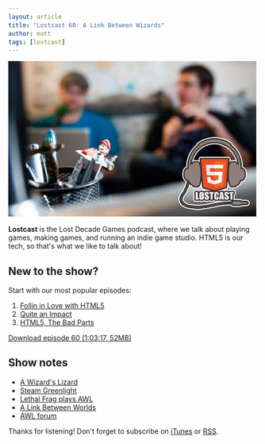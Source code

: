 ```yaml
---
layout: article
title: "Lostcast 60: A Link Between Wizards"
author: matt
tags: [lostcast]
---
```

<div class="full-frame">
	<img alt="Lostcast gamedev podcast" src="/media/images/lostcast/splash.jpg" width="500" height="313">
</div>

**Lostcast** is the Lost Decade Games podcast, where we talk about playing games, making games, and running an indie game studio. HTML5 is our tech, so that's what we like to talk about!

## New to the show?

Start with our most popular episodes:

1. [Follin in Love with HTML5](/lostcast-54/)
1. [Quite an Impact](/lostcast-episode-14-quite-an-impact/)
1. [HTML5, The Bad Parts](/lostcast-episode-7-html5-the-bad-parts/)

<a class="download-podcast" href="http://media.lostdecadegames.com/lostcast/lostcast_60.mp3">
	Download episode 60 (1:03:17, 52MB)
</a>

## Show notes

* [A Wizard's Lizard](http://www.wizardslizard.com/)
* [Steam Greenlight](http://steamcommunity.com/sharedfiles/filedetails/?id=205801629)
* [Lethal Frag plays AWL](http://www.twitch.tv/lethalfrag/b/499818127)
* [A Link Between Worlds](http://zelda.com/link-between-worlds/)
* [AWL forum](http://forum.lostdecadegames.com/category/1/a-wizards-lizard)

Thanks for listening! Don't forget to subscribe on [iTunes](http://itunes.apple.com/us/podcast/lostcast/id481950724) or [RSS](/lostcast.xml).
